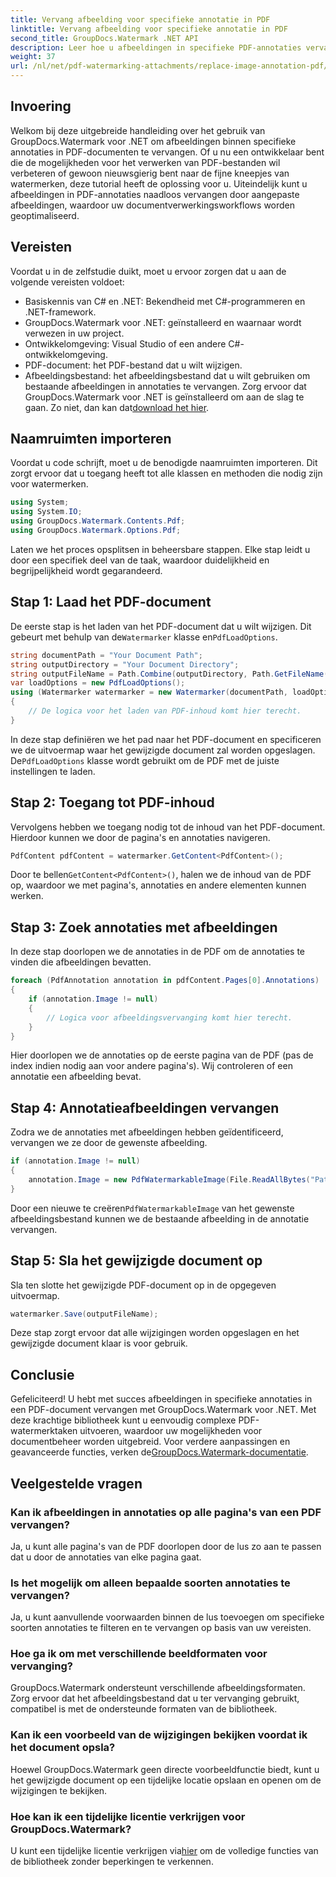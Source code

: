 ```yaml
---
title: Vervang afbeelding voor specifieke annotatie in PDF
linktitle: Vervang afbeelding voor specifieke annotatie in PDF
second_title: GroupDocs.Watermark .NET API
description: Leer hoe u afbeeldingen in specifieke PDF-annotaties vervangt met GroupDocs.Watermark voor .NET. Deze gedetailleerde gids behandelt alles, van het laden van documenten tot het opslaan van wijzigingen.
weight: 37
url: /nl/net/pdf-watermarking-attachments/replace-image-annotation-pdf/
---
```

## Invoering
Welkom bij deze uitgebreide handleiding over het gebruik van GroupDocs.Watermark voor .NET om afbeeldingen binnen specifieke annotaties in PDF-documenten te vervangen. Of u nu een ontwikkelaar bent die de mogelijkheden voor het verwerken van PDF-bestanden wil verbeteren of gewoon nieuwsgierig bent naar de fijne kneepjes van watermerken, deze tutorial heeft de oplossing voor u. Uiteindelijk kunt u afbeeldingen in PDF-annotaties naadloos vervangen door aangepaste afbeeldingen, waardoor uw documentverwerkingsworkflows worden geoptimaliseerd.
## Vereisten
Voordat u in de zelfstudie duikt, moet u ervoor zorgen dat u aan de volgende vereisten voldoet:
- Basiskennis van C# en .NET: Bekendheid met C#-programmeren en .NET-framework.
- GroupDocs.Watermark voor .NET: geïnstalleerd en waarnaar wordt verwezen in uw project.
- Ontwikkelomgeving: Visual Studio of een andere C#-ontwikkelomgeving.
- PDF-document: het PDF-bestand dat u wilt wijzigen.
- Afbeeldingsbestand: het afbeeldingsbestand dat u wilt gebruiken om bestaande afbeeldingen in annotaties te vervangen.
 Zorg ervoor dat GroupDocs.Watermark voor .NET is geïnstalleerd om aan de slag te gaan. Zo niet, dan kan dat[download het hier](https://releases.groupdocs.com/Watermark/net/).
## Naamruimten importeren
Voordat u code schrijft, moet u de benodigde naamruimten importeren. Dit zorgt ervoor dat u toegang heeft tot alle klassen en methoden die nodig zijn voor watermerken.
```csharp
using System;
using System.IO;
using GroupDocs.Watermark.Contents.Pdf;
using GroupDocs.Watermark.Options.Pdf;
```
Laten we het proces opsplitsen in beheersbare stappen. Elke stap leidt u door een specifiek deel van de taak, waardoor duidelijkheid en begrijpelijkheid wordt gegarandeerd.
## Stap 1: Laad het PDF-document
 De eerste stap is het laden van het PDF-document dat u wilt wijzigen. Dit gebeurt met behulp van de`Watermarker` klasse en`PdfLoadOptions`.

```csharp
string documentPath = "Your Document Path";
string outputDirectory = "Your Document Directory";
string outputFileName = Path.Combine(outputDirectory, Path.GetFileName(documentPath));
var loadOptions = new PdfLoadOptions();
using (Watermarker watermarker = new Watermarker(documentPath, loadOptions))
{
    // De logica voor het laden van PDF-inhoud komt hier terecht.
}
```
 In deze stap definiëren we het pad naar het PDF-document en specificeren we de uitvoermap waar het gewijzigde document zal worden opgeslagen. De`PdfLoadOptions` klasse wordt gebruikt om de PDF met de juiste instellingen te laden.
## Stap 2: Toegang tot PDF-inhoud
Vervolgens hebben we toegang nodig tot de inhoud van het PDF-document. Hierdoor kunnen we door de pagina's en annotaties navigeren.

```csharp
PdfContent pdfContent = watermarker.GetContent<PdfContent>();
```
 Door te bellen`GetContent<PdfContent>()`, halen we de inhoud van de PDF op, waardoor we met pagina's, annotaties en andere elementen kunnen werken.
## Stap 3: Zoek annotaties met afbeeldingen
In deze stap doorlopen we de annotaties in de PDF om de annotaties te vinden die afbeeldingen bevatten.

```csharp
foreach (PdfAnnotation annotation in pdfContent.Pages[0].Annotations)
{
    if (annotation.Image != null)
    {
        // Logica voor afbeeldingsvervanging komt hier terecht.
    }
}
```
Hier doorlopen we de annotaties op de eerste pagina van de PDF (pas de index indien nodig aan voor andere pagina's). Wij controleren of een annotatie een afbeelding bevat.
## Stap 4: Annotatieafbeeldingen vervangen
Zodra we de annotaties met afbeeldingen hebben geïdentificeerd, vervangen we ze door de gewenste afbeelding.

```csharp
if (annotation.Image != null)
{
    annotation.Image = new PdfWatermarkableImage(File.ReadAllBytes("Path to Your Image File"));
}
```
 Door een nieuwe te creëren`PdfWatermarkableImage` van het gewenste afbeeldingsbestand kunnen we de bestaande afbeelding in de annotatie vervangen.
## Stap 5: Sla het gewijzigde document op
Sla ten slotte het gewijzigde PDF-document op in de opgegeven uitvoermap.

```csharp
watermarker.Save(outputFileName);
```
Deze stap zorgt ervoor dat alle wijzigingen worden opgeslagen en het gewijzigde document klaar is voor gebruik.
## Conclusie
Gefeliciteerd! U hebt met succes afbeeldingen in specifieke annotaties in een PDF-document vervangen met GroupDocs.Watermark voor .NET. Met deze krachtige bibliotheek kunt u eenvoudig complexe PDF-watermerktaken uitvoeren, waardoor uw mogelijkheden voor documentbeheer worden uitgebreid. Voor verdere aanpassingen en geavanceerde functies, verken de[GroupDocs.Watermark-documentatie](https://tutorials.groupdocs.com/Watermark/net/).
## Veelgestelde vragen
### Kan ik afbeeldingen in annotaties op alle pagina's van een PDF vervangen?
Ja, u kunt alle pagina's van de PDF doorlopen door de lus zo aan te passen dat u door de annotaties van elke pagina gaat.
### Is het mogelijk om alleen bepaalde soorten annotaties te vervangen?
Ja, u kunt aanvullende voorwaarden binnen de lus toevoegen om specifieke soorten annotaties te filteren en te vervangen op basis van uw vereisten.
### Hoe ga ik om met verschillende beeldformaten voor vervanging?
GroupDocs.Watermark ondersteunt verschillende afbeeldingsformaten. Zorg ervoor dat het afbeeldingsbestand dat u ter vervanging gebruikt, compatibel is met de ondersteunde formaten van de bibliotheek.
### Kan ik een voorbeeld van de wijzigingen bekijken voordat ik het document opsla?
Hoewel GroupDocs.Watermark geen directe voorbeeldfunctie biedt, kunt u het gewijzigde document op een tijdelijke locatie opslaan en openen om de wijzigingen te bekijken.
### Hoe kan ik een tijdelijke licentie verkrijgen voor GroupDocs.Watermark?
 U kunt een tijdelijke licentie verkrijgen via[hier](https://purchase.groupdocs.com/temporary-license/) om de volledige functies van de bibliotheek zonder beperkingen te verkennen.